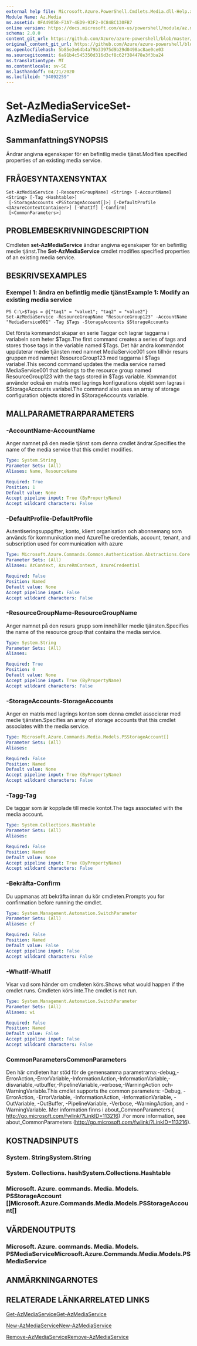 ```yaml
---
external help file: Microsoft.Azure.PowerShell.Cmdlets.Media.dll-Help.xml
Module Name: Az.Media
ms.assetid: 0FA49058-F3A7-4ED9-93F2-0C84BC130FB7
online version: https://docs.microsoft.com/en-us/powershell/module/az.media/set-azmediaservice
schema: 2.0.0
content_git_url: https://github.com/Azure/azure-powershell/blob/master/src/Media/Media/help/Set-AzMediaService.md
original_content_git_url: https://github.com/Azure/azure-powershell/blob/master/src/Media/Media/help/Set-AzMediaService.md
ms.openlocfilehash: 5b85e3e64b4a79b33975d9b29d0498ac8ae0ce03
ms.sourcegitcommit: 6a91b4c545350d316d3cf8c62f384478e3f3ba24
ms.translationtype: MT
ms.contentlocale: sv-SE
ms.lasthandoff: 04/21/2020
ms.locfileid: "94092259"
---
```

# <span data-ttu-id="9ede9-101">Set-AzMediaService</span><span class="sxs-lookup"><span data-stu-id="9ede9-101">Set-AzMediaService</span></span>

## <span data-ttu-id="9ede9-102">Sammanfattning</span><span class="sxs-lookup"><span data-stu-id="9ede9-102">SYNOPSIS</span></span>
<span data-ttu-id="9ede9-103">Ändrar angivna egenskaper för en befintlig medie tjänst.</span><span class="sxs-lookup"><span data-stu-id="9ede9-103">Modifies specified properties of an existing media service.</span></span>

## <span data-ttu-id="9ede9-104">FRÅGESYNTAXEN</span><span class="sxs-lookup"><span data-stu-id="9ede9-104">SYNTAX</span></span>

```
Set-AzMediaService [-ResourceGroupName] <String> [-AccountName] <String> [-Tag <Hashtable>]
 [-StorageAccounts <PSStorageAccount[]>] [-DefaultProfile <IAzureContextContainer>] [-WhatIf] [-Confirm]
 [<CommonParameters>]
```

## <span data-ttu-id="9ede9-105">PROBLEMBESKRIVNING</span><span class="sxs-lookup"><span data-stu-id="9ede9-105">DESCRIPTION</span></span>
<span data-ttu-id="9ede9-106">Cmdleten **set-AzMediaService** ändrar angivna egenskaper för en befintlig medie tjänst.</span><span class="sxs-lookup"><span data-stu-id="9ede9-106">The **Set-AzMediaService** cmdlet modifies specified properties of an existing media service.</span></span>

## <span data-ttu-id="9ede9-107">BESKRIVS</span><span class="sxs-lookup"><span data-stu-id="9ede9-107">EXAMPLES</span></span>

### <span data-ttu-id="9ede9-108">Exempel 1: ändra en befintlig medie tjänst</span><span class="sxs-lookup"><span data-stu-id="9ede9-108">Example 1: Modify an existing media service</span></span>
```
PS C:\>$Tags = @{"tag1" = "value1"; "tag2" = "value2"}
Set-AzMediaService -ResourceGroupName "ResourceGroup123" -AccountName "MediaService001" -Tag $Tags -StorageAccounts $StorageAccounts
```

<span data-ttu-id="9ede9-109">Det första kommandot skapar en serie Taggar och lagrar taggarna i variabeln som heter $Tags.</span><span class="sxs-lookup"><span data-stu-id="9ede9-109">The first command creates a series of tags and stores those tags in the variable named $Tags.</span></span>
<span data-ttu-id="9ede9-110">Det här andra kommandot uppdaterar medie tjänsten med namnet MediaService001 som tillhör resurs gruppen med namnet ResourceGroup123 med taggarna i $Tags variabel.</span><span class="sxs-lookup"><span data-stu-id="9ede9-110">This second command updates the media service named MediaService001 that belongs to the resource group named ResourceGroup123 with the tags stored in $Tags variable.</span></span>
<span data-ttu-id="9ede9-111">Kommandot använder också en matris med lagrings konfigurations objekt som lagras i $StorageAccounts variabel.</span><span class="sxs-lookup"><span data-stu-id="9ede9-111">The command also uses an array of storage configuration objects stored in $StorageAccounts variable.</span></span>

## <span data-ttu-id="9ede9-112">MALLPARAMETRAR</span><span class="sxs-lookup"><span data-stu-id="9ede9-112">PARAMETERS</span></span>

### <span data-ttu-id="9ede9-113">-AccountName</span><span class="sxs-lookup"><span data-stu-id="9ede9-113">-AccountName</span></span>
<span data-ttu-id="9ede9-114">Anger namnet på den medie tjänst som denna cmdlet ändrar.</span><span class="sxs-lookup"><span data-stu-id="9ede9-114">Specifies the name of the media service that this cmdlet modifies.</span></span>

```yaml
Type: System.String
Parameter Sets: (All)
Aliases: Name, ResourceName

Required: True
Position: 1
Default value: None
Accept pipeline input: True (ByPropertyName)
Accept wildcard characters: False
```

### <span data-ttu-id="9ede9-115">-DefaultProfile</span><span class="sxs-lookup"><span data-stu-id="9ede9-115">-DefaultProfile</span></span>
<span data-ttu-id="9ede9-116">Autentiseringsuppgifter, konto, klient organisation och abonnemang som används för kommunikation med Azure</span><span class="sxs-lookup"><span data-stu-id="9ede9-116">The credentials, account, tenant, and subscription used for communication with azure</span></span>

```yaml
Type: Microsoft.Azure.Commands.Common.Authentication.Abstractions.Core.IAzureContextContainer
Parameter Sets: (All)
Aliases: AzContext, AzureRmContext, AzureCredential

Required: False
Position: Named
Default value: None
Accept pipeline input: False
Accept wildcard characters: False
```

### <span data-ttu-id="9ede9-117">-ResourceGroupName</span><span class="sxs-lookup"><span data-stu-id="9ede9-117">-ResourceGroupName</span></span>
<span data-ttu-id="9ede9-118">Anger namnet på den resurs grupp som innehåller medie tjänsten.</span><span class="sxs-lookup"><span data-stu-id="9ede9-118">Specifies the name of the resource group that contains the media service.</span></span>

```yaml
Type: System.String
Parameter Sets: (All)
Aliases:

Required: True
Position: 0
Default value: None
Accept pipeline input: True (ByPropertyName)
Accept wildcard characters: False
```

### <span data-ttu-id="9ede9-119">-StorageAccounts</span><span class="sxs-lookup"><span data-stu-id="9ede9-119">-StorageAccounts</span></span>
<span data-ttu-id="9ede9-120">Anger en matris med lagrings konton som denna cmdlet associerar med medie tjänsten.</span><span class="sxs-lookup"><span data-stu-id="9ede9-120">Specifies an array of storage accounts that this cmdlet associates with the media service.</span></span>

```yaml
Type: Microsoft.Azure.Commands.Media.Models.PSStorageAccount[]
Parameter Sets: (All)
Aliases:

Required: False
Position: Named
Default value: None
Accept pipeline input: True (ByPropertyName)
Accept wildcard characters: False
```

### <span data-ttu-id="9ede9-121">-Tagg</span><span class="sxs-lookup"><span data-stu-id="9ede9-121">-Tag</span></span>
<span data-ttu-id="9ede9-122">De taggar som är kopplade till medie kontot.</span><span class="sxs-lookup"><span data-stu-id="9ede9-122">The tags associated with the media account.</span></span>

```yaml
Type: System.Collections.Hashtable
Parameter Sets: (All)
Aliases:

Required: False
Position: Named
Default value: None
Accept pipeline input: True (ByPropertyName)
Accept wildcard characters: False
```

### <span data-ttu-id="9ede9-123">-Bekräfta</span><span class="sxs-lookup"><span data-stu-id="9ede9-123">-Confirm</span></span>
<span data-ttu-id="9ede9-124">Du uppmanas att bekräfta innan du kör cmdleten.</span><span class="sxs-lookup"><span data-stu-id="9ede9-124">Prompts you for confirmation before running the cmdlet.</span></span>

```yaml
Type: System.Management.Automation.SwitchParameter
Parameter Sets: (All)
Aliases: cf

Required: False
Position: Named
Default value: False
Accept pipeline input: False
Accept wildcard characters: False
```

### <span data-ttu-id="9ede9-125">-WhatIf</span><span class="sxs-lookup"><span data-stu-id="9ede9-125">-WhatIf</span></span>
<span data-ttu-id="9ede9-126">Visar vad som händer om cmdleten körs.</span><span class="sxs-lookup"><span data-stu-id="9ede9-126">Shows what would happen if the cmdlet runs.</span></span>
<span data-ttu-id="9ede9-127">Cmdleten körs inte.</span><span class="sxs-lookup"><span data-stu-id="9ede9-127">The cmdlet is not run.</span></span>

```yaml
Type: System.Management.Automation.SwitchParameter
Parameter Sets: (All)
Aliases: wi

Required: False
Position: Named
Default value: False
Accept pipeline input: False
Accept wildcard characters: False
```

### <span data-ttu-id="9ede9-128">CommonParameters</span><span class="sxs-lookup"><span data-stu-id="9ede9-128">CommonParameters</span></span>
<span data-ttu-id="9ede9-129">Den här cmdleten har stöd för de gemensamma parametrarna:-debug,-ErrorAction,-ErrorVariable,-InformationAction,-InformationVariable,-disvariable,-utbuffer,-PipelineVariable,-verbose,-WarningAction och-WarningVariable.</span><span class="sxs-lookup"><span data-stu-id="9ede9-129">This cmdlet supports the common parameters: -Debug, -ErrorAction, -ErrorVariable, -InformationAction, -InformationVariable, -OutVariable, -OutBuffer, -PipelineVariable, -Verbose, -WarningAction, and -WarningVariable.</span></span> <span data-ttu-id="9ede9-130">Mer information finns i about_CommonParameters ( http://go.microsoft.com/fwlink/?LinkID=113216) .</span><span class="sxs-lookup"><span data-stu-id="9ede9-130">For more information, see about_CommonParameters (http://go.microsoft.com/fwlink/?LinkID=113216).</span></span>

## <span data-ttu-id="9ede9-131">KOSTNADS</span><span class="sxs-lookup"><span data-stu-id="9ede9-131">INPUTS</span></span>

### <span data-ttu-id="9ede9-132">System. String</span><span class="sxs-lookup"><span data-stu-id="9ede9-132">System.String</span></span>

### <span data-ttu-id="9ede9-133">System. Collections. hash</span><span class="sxs-lookup"><span data-stu-id="9ede9-133">System.Collections.Hashtable</span></span>

### <span data-ttu-id="9ede9-134">Microsoft. Azure. commands. Media. Models. PSStorageAccount []</span><span class="sxs-lookup"><span data-stu-id="9ede9-134">Microsoft.Azure.Commands.Media.Models.PSStorageAccount[]</span></span>

## <span data-ttu-id="9ede9-135">VÄRDEN</span><span class="sxs-lookup"><span data-stu-id="9ede9-135">OUTPUTS</span></span>

### <span data-ttu-id="9ede9-136">Microsoft. Azure. commands. Media. Models. PSMediaService</span><span class="sxs-lookup"><span data-stu-id="9ede9-136">Microsoft.Azure.Commands.Media.Models.PSMediaService</span></span>

## <span data-ttu-id="9ede9-137">ANMÄRKNINGAR</span><span class="sxs-lookup"><span data-stu-id="9ede9-137">NOTES</span></span>

## <span data-ttu-id="9ede9-138">RELATERADE LÄNKAR</span><span class="sxs-lookup"><span data-stu-id="9ede9-138">RELATED LINKS</span></span>

[<span data-ttu-id="9ede9-139">Get-AzMediaService</span><span class="sxs-lookup"><span data-stu-id="9ede9-139">Get-AzMediaService</span></span>](./Get-AzMediaService.md)

[<span data-ttu-id="9ede9-140">New-AzMediaService</span><span class="sxs-lookup"><span data-stu-id="9ede9-140">New-AzMediaService</span></span>](./New-AzMediaService.md)

[<span data-ttu-id="9ede9-141">Remove-AzMediaService</span><span class="sxs-lookup"><span data-stu-id="9ede9-141">Remove-AzMediaService</span></span>](./Remove-AzMediaService.md)


